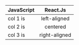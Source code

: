 |                 JavaScript                     |                 React.Js           |
|----------  |:-------------:|
| col 1 is |  left-aligned | 
| col 2 is |    centered   |  
| col 3 is | right-aligned |  
    